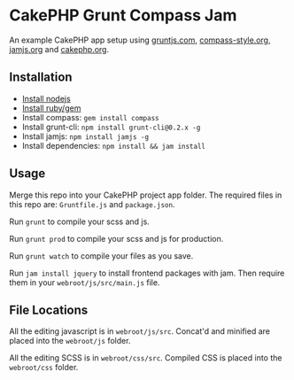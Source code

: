 # CakePHP Grunt Compass Jam

An example CakePHP app setup using [gruntjs.com](http://gruntjs.com),
[compass-style.org](http://compass-style.org), [jamjs.org](http://jamjs.org)
and [cakephp.org](http://cakephp.org).

## Installation

* [Install nodejs](https://github.com/joyent/node/wiki/Installation)
* [Install ruby/gem](http://docs.rubygems.org/read/chapter/3)
* Install compass: `gem install compass`
* Install grunt-cli: `npm install grunt-cli@0.2.x -g`
* Install jamjs: `npm install jamjs -g`
* Install dependencies: `npm install && jam install`

## Usage

Merge this repo into your CakePHP project app folder. The required files in this repo
are: `Gruntfile.js` and `package.json`.

Run `grunt` to compile your scss and js.

Run `grunt prod` to compile your scss and js for production.

Run `grunt watch` to compile your files as you save.

Run `jam install jquery` to install frontend packages with jam. Then require
them in your `webroot/js/src/main.js` file.

## File Locations

All the editing javascript is in `webroot/js/src`. Concat'd and minified are placed
into the `webroot/js` folder.

All the editing SCSS is in `webroot/css/src`. Compiled CSS is placed into the
`webroot/css` folder.

